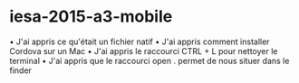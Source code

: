 # iesa-2015-a3-mobile

• J'ai appris ce qu'était un fichier natif
• J'ai appris comment installer Cordova sur un Mac
• J'ai appris le raccourci CTRL + L pour nettoyer le terminal
• J'ai appris que le raccourci open . permet de nous situer dans le finder
